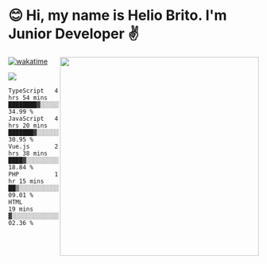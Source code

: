  # 😊 Hi, my name is Helio Brito. I'm Junior Developer ✌️

<img src="https://github-readme-stats.vercel.app/api?username=helioh3&show_icons=true&count_private=true&theme=gruvbox" min-width="400px" max-width="400px" width="400px" align="right" />

[![wakatime](https://wakatime.com/badge/user/ce1da5e2-69aa-40b1-a2f3-97124b30e813.svg)](https://wakatime.com/@ce1da5e2-69aa-40b1-a2f3-97124b30e813)

<p align="left">
  <a href="https://t.me/helioh3" target="_blank" rel="noopener noreferrer" alt="Telegram">
  <img src="https://img.shields.io/badge/Telegram-2CA5E0?style=for-the-badge&logo=telegram&logoColor=white" /></a>
</p>

<!--START_SECTION:waka-->
```text
TypeScript   4 hrs 54 mins   ████████▓░░░░░░░░░░░░░░░░   34.99 % 
JavaScript   4 hrs 20 mins   ███████▓░░░░░░░░░░░░░░░░░   30.95 % 
Vue.js       2 hrs 38 mins   ████▓░░░░░░░░░░░░░░░░░░░░   18.84 % 
PHP          1 hr 15 mins    ██▒░░░░░░░░░░░░░░░░░░░░░░   09.01 % 
HTML         19 mins         ▓░░░░░░░░░░░░░░░░░░░░░░░░   02.36 % 
```
<!--END_SECTION:waka-->
